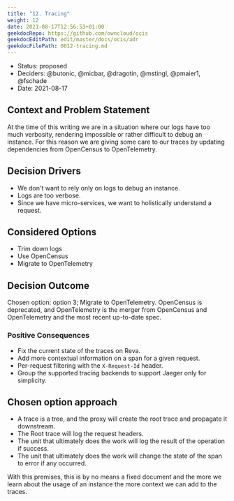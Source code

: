 ```yaml
---
title: "12. Tracing"
weight: 12
date: 2021-08-17T12:56:53+01:00
geekdocRepo: https://github.com/owncloud/ocis
geekdocEditPath: edit/master/docs/ocis/adr
geekdocFilePath: 0012-tracing.md
---
```


* Status: proposed
* Deciders: @butonic, @micbar, @dragotin, @mstingl, @pmaier1, @fschade
* Date: 2021-08-17

## Context and Problem Statement

At the time of this writing we are in a situation where our logs have too much verbosity, rendering impossible or rather difficult to debug an instance. For this reason we are giving some care to our traces by updating dependencies from OpenCensus to OpenTelemetry.

## Decision Drivers

- We don't want to rely only on logs to debug an instance.
- Logs are too verbose.
- Since we have micro-services, we want to holistically understand a request.

## Considered Options

- Trim down logs
- Use OpenCensus
- Migrate to OpenTelemetry

## Decision Outcome

Chosen option: option 3; Migrate to OpenTelemetry. OpenCensus is deprecated, and OpenTelemetry is the merger from OpenCensus and OpenTelemetry and the most recent up-to-date spec.

### Positive Consequences

- Fix the current state of the traces on Reva.
- Add more contextual information on a span for a given request.
- Per-request filtering with the `X-Request-Id` header.
- Group the supported tracing backends to support Jaeger only for simplicity.

## Chosen option approach

- A trace is a tree, and the proxy will create the root trace and propagate it downstream.
- The Root trace will log the request headers.
- The unit that ultimately does the work will log the result of the operation if success.
- The unit that ultimately does the work will change the state of the span to error if any occurred.


With this premises, this is by no means a fixed document and the more we learn about the usage of an instance the more context we can add to the traces.
